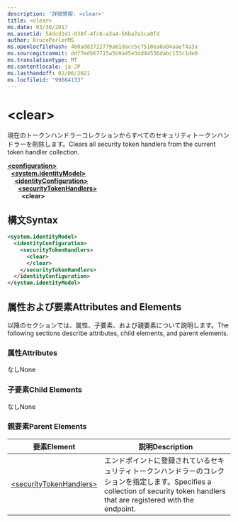 ```yaml
---
description: '詳細情報: <clear>'
title: <clear>
ms.date: 03/30/2017
ms.assetid: 54dcd1d1-038f-4fc8-a3a4-56ba7a1ca0fd
author: BrucePerlerMS
ms.openlocfilehash: 460add2722779a61dacc5c7510ea0a94aaef4a3a
ms.sourcegitcommit: ddf7edb67715a5b9a45e3dd44536dabc153c1de0
ms.translationtype: MT
ms.contentlocale: ja-JP
ms.lasthandoff: 02/06/2021
ms.locfileid: "99664133"
---
```

# \<clear>

<span data-ttu-id="0c70d-102">現在のトークンハンドラーコレクションからすべてのセキュリティトークンハンドラーを削除します。</span><span class="sxs-lookup"><span data-stu-id="0c70d-102">Clears all security token handlers from the current token handler collection.</span></span>  
  
[**\<configuration>**](../configuration-element.md)\
&nbsp;&nbsp;[**\<system.identityModel>**](system-identitymodel.md)\
&nbsp;&nbsp;&nbsp;&nbsp;[**\<identityConfiguration>**](identityconfiguration.md)\
&nbsp;&nbsp;&nbsp;&nbsp;&nbsp;&nbsp;[**\<securityTokenHandlers>**](securitytokenhandlers.md)\
&nbsp;&nbsp;&nbsp;&nbsp;&nbsp;&nbsp;&nbsp;&nbsp;**\<clear>**  
  
## <a name="syntax"></a><span data-ttu-id="0c70d-103">構文</span><span class="sxs-lookup"><span data-stu-id="0c70d-103">Syntax</span></span>  
  
```xml  
<system.identityModel>  
  <identityConfiguration>  
    <securityTokenHandlers>  
      <clear>  
      </clear>  
    </securityTokenHandlers>  
  </identityConfiguration>  
</system.identityModel>  
```  
  
## <a name="attributes-and-elements"></a><span data-ttu-id="0c70d-104">属性および要素</span><span class="sxs-lookup"><span data-stu-id="0c70d-104">Attributes and Elements</span></span>  

 <span data-ttu-id="0c70d-105">以降のセクションでは、属性、子要素、および親要素について説明します。</span><span class="sxs-lookup"><span data-stu-id="0c70d-105">The following sections describe attributes, child elements, and parent elements.</span></span>  
  
### <a name="attributes"></a><span data-ttu-id="0c70d-106">属性</span><span class="sxs-lookup"><span data-stu-id="0c70d-106">Attributes</span></span>  

 <span data-ttu-id="0c70d-107">なし</span><span class="sxs-lookup"><span data-stu-id="0c70d-107">None</span></span>  
  
### <a name="child-elements"></a><span data-ttu-id="0c70d-108">子要素</span><span class="sxs-lookup"><span data-stu-id="0c70d-108">Child Elements</span></span>  

 <span data-ttu-id="0c70d-109">なし</span><span class="sxs-lookup"><span data-stu-id="0c70d-109">None</span></span>  
  
### <a name="parent-elements"></a><span data-ttu-id="0c70d-110">親要素</span><span class="sxs-lookup"><span data-stu-id="0c70d-110">Parent Elements</span></span>  
  
|<span data-ttu-id="0c70d-111">要素</span><span class="sxs-lookup"><span data-stu-id="0c70d-111">Element</span></span>|<span data-ttu-id="0c70d-112">説明</span><span class="sxs-lookup"><span data-stu-id="0c70d-112">Description</span></span>|  
|-------------|-----------------|  
|[\<securityTokenHandlers>](securitytokenhandlers.md)|<span data-ttu-id="0c70d-113">エンドポイントに登録されているセキュリティトークンハンドラーのコレクションを指定します。</span><span class="sxs-lookup"><span data-stu-id="0c70d-113">Specifies a collection of security token handlers that are registered with the endpoint.</span></span>|
